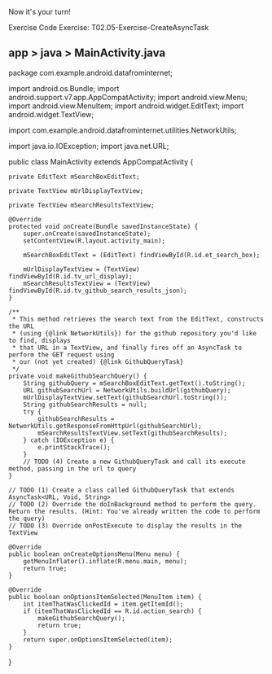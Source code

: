 
Now it's your turn!

Exercise Code
Exercise: T02.05-Exercise-CreateAsyncTask

## app > java > MainActivity.java

package com.example.android.datafrominternet;

import android.os.Bundle;
import android.support.v7.app.AppCompatActivity;
import android.view.Menu;
import android.view.MenuItem;
import android.widget.EditText;
import android.widget.TextView;

import com.example.android.datafrominternet.utilities.NetworkUtils;

import java.io.IOException;
import java.net.URL;

public class MainActivity extends AppCompatActivity {

    private EditText mSearchBoxEditText;

    private TextView mUrlDisplayTextView;

    private TextView mSearchResultsTextView;

    @Override
    protected void onCreate(Bundle savedInstanceState) {
        super.onCreate(savedInstanceState);
        setContentView(R.layout.activity_main);

        mSearchBoxEditText = (EditText) findViewById(R.id.et_search_box);

        mUrlDisplayTextView = (TextView) findViewById(R.id.tv_url_display);
        mSearchResultsTextView = (TextView) findViewById(R.id.tv_github_search_results_json);
    }

    /**
     * This method retrieves the search text from the EditText, constructs the URL
     * (using {@link NetworkUtils}) for the github repository you'd like to find, displays
     * that URL in a TextView, and finally fires off an AsyncTask to perform the GET request using
     * our (not yet created) {@link GithubQueryTask}
     */
    private void makeGithubSearchQuery() {
        String githubQuery = mSearchBoxEditText.getText().toString();
        URL githubSearchUrl = NetworkUtils.buildUrl(githubQuery);
        mUrlDisplayTextView.setText(githubSearchUrl.toString());
        String githubSearchResults = null;
        try {
            githubSearchResults = NetworkUtils.getResponseFromHttpUrl(githubSearchUrl);
            mSearchResultsTextView.setText(githubSearchResults);
        } catch (IOException e) {
            e.printStackTrace();
        }
        // TODO (4) Create a new GithubQueryTask and call its execute method, passing in the url to query
    }

    // TODO (1) Create a class called GithubQueryTask that extends AsyncTask<URL, Void, String>
    // TODO (2) Override the doInBackground method to perform the query. Return the results. (Hint: You've already written the code to perform the query)
    // TODO (3) Override onPostExecute to display the results in the TextView

    @Override
    public boolean onCreateOptionsMenu(Menu menu) {
        getMenuInflater().inflate(R.menu.main, menu);
        return true;
    }

    @Override
    public boolean onOptionsItemSelected(MenuItem item) {
        int itemThatWasClickedId = item.getItemId();
        if (itemThatWasClickedId == R.id.action_search) {
            makeGithubSearchQuery();
            return true;
        }
        return super.onOptionsItemSelected(item);
    }
}


